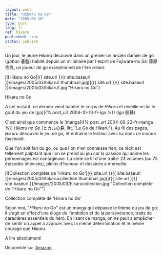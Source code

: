 ```yaml
---
layout: post
title: "Hikaru no Go"
date: "2005-03-26"
type: post
lang: fr
ref: hikaru
published: true
status: publish
---
```




Un jour, le jeune _Hikaru_ découvre dans un grenier un ancien damier de go (_goban_ 碁盤) habité depuis un millénaire par l'esprit de Fujiwara-no Sai 藤原佐為, un joueur de go exceptionnel de l'ère _Heian_.

 

[![Hikaru no Go]({{ site.url }}{{ site.baseurl }}/images/2005/03/hikaru1.thumbnail.jpg)]({{ site.url }}{{ site.baseurl }}/images/2005/03/hikaru1.jpg "Hikaru no Go")

Hikaru no Go

A cet instant, ce dernier vient habiter le corps de _Hikaru_ et réveille en lui le goût du jeu de [go]({% post_url 2004-10-10-fr-igo %}) (_igo_ 囲碁).

C'est ainsi que commence le [manga]({% post_url 2004-06-22-fr-manga %}) _Hikaru no Go_ (ヒカルの碁, litt. "Le Go de Hikaru"). Au fil des pages, _Hikaru_ découvre le jeu de go, et entraîne le lecteur avec lui dans ce monde fascinant.

Que l'on soit fan du go, ou que l'on n'en connaisse rien, ce récit est tellement palpitant que l'on se prend au jeu car la passion qui anime les personnages est contagieuse. La série se lit d'une traite: 23 volumes (ou 75 épisodes télévisés), pleins d'humour et dessinés à merveille.

[![Collection complète de 'Hikaru no Go']({{ site.url }}{{ site.baseurl }}/images/2005/03/hikarucollection.thumbnail.jpg)]({{ site.url }}{{ site.baseurl }}/images/2005/03/hikarucollection.jpg "Collection complete de ”Hikaru no Go”")

Collection complète de 'Hikaru no Go'

Selon moi, "_Hikaru no Go_" est un manga qui dépasse le thème du jeu de go: il s'agit en effet d'une éloge de l'ambition et de la persévérance, traits de caractères essentiels du héro. En lisant ce manga, on ne peut s'empêcher de sentir un appel à avancer avec la même détermination et le même courage que _Hikaru_.

A lire absolument!

Disponible sur [Amazon](http://www.amazon.fr/exec/obidos/ASIN/2845802552/qid=1112132268/sr=8-4/ref=sr_8_xs_ap_i4_xgl74/171-2721179-9025008)

  
  
  
  
  
  


